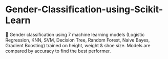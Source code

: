 # Gender-Classification-using-Scikit-Learn
🧠 Gender classification using 7 machine learning models (Logistic Regression, KNN, SVM, Decision Tree, Random Forest, Naive Bayes, Gradient Boosting) trained on height, weight &amp; shoe size. Models are compared by accuracy to find the best performer.
